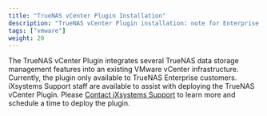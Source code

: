```yaml
---
title: "TrueNAS vCenter Plugin Installation"
description: "TrueNAS vCenter Plugin installation: note for Enterprise customers."
tags: ["vmware"]
weight: 20
---
```


The TrueNAS vCenter Plugin integrates several TrueNAS data storage management features into an existing VMware vCenter infrastructure.
Currently, the plugin only available to TrueNAS Enterprise customers.
iXsystems Support staff are available to assist with deploying the TrueNAS vCenter Plugin. Please [Contact iXsystems Support](/hub/initial-setup/support/#contacting-ixsystems-support) to learn more and schedule a time to deploy the plugin.
